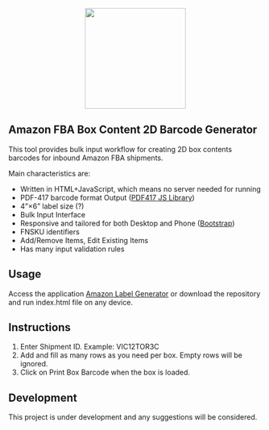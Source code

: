 <p align="center"><img src="https://upload.wikimedia.org/wikipedia/commons/thumb/c/c2/Better_Sample_PDF417.svg/1280px-Better_Sample_PDF417.svg.png" width="200"></p>


## Amazon FBA Box Content 2D Barcode Generator

This tool provides bulk input workflow for creating 2D box contents barcodes for inbound Amazon FBA shipments.

Main characteristics are:

- Written in HTML+JavaScript, which means no server needed for running
- PDF-417 barcode format Output ([PDF417 JS Library](https://github.com/pkoretic/pdf417-generator))
- 4”×6” label size (?)
- Bulk Input Interface
- Responsive and tailored for both Desktop and Phone ([Bootstrap](https://github.com/twbs/bootstrap))
- FNSKU identifiers
- Add/Remove Items, Edit Existing Items
- Has many input validation rules

## Usage

Access the application [Amazon Label Generator](https://hurryword.github.io/amazon-label-generator/) or download the repository and run index.html file on any device.

## Instructions

1. Enter Shipment ID. Example: VIC12TOR3C
2. Add and fill as many rows as you need per box. Empty rows will be ignored.
3. Click on Print Box Barcode when the box is loaded.

## Development

This project is under development and any suggestions will be considered. 
